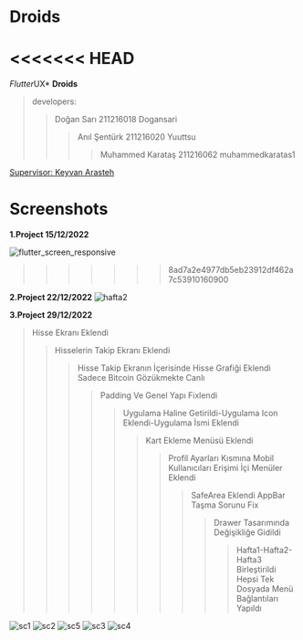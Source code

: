 # Droids
<<<<<<< HEAD
=======

*Flutter*UX* **Droids**

>developers:
>> Doğan Sarı 211216018 Dogansari
>>>Anıl Şentürk 211216020 Yuuttsu
>>>>Muhammed Karataş 211216062 muhammedkaratas1

[Supervisor: Keyvan Arasteh](https://github.com/keyvanarasteh/)

# Screenshots

**1.Project 15/12/2022**

![flutter_screen_responsive](https://user-images.githubusercontent.com/115784914/206871114-603c2e43-fcc9-483f-9c4e-8d689980c31a.jpg)
>>>>>>> 8ad7a2e4977db5eb23912df462a7c53910160900

**2.Project 22/12/2022**
![hafta2](https://user-images.githubusercontent.com/115783349/209242479-22afd2d3-0376-400f-b4c7-986314ffdf52.jpg)

**3.Project 29/12/2022**

>Hisse Ekranı Eklendi
>>Hisselerin Takip Ekranı Eklendi
>>>Hisse Takip Ekranın İçerisinde Hisse Grafiği Eklendi Sadece Bitcoin Gözükmekte Canlı
>>>>Padding Ve Genel Yapı Fixlendi
>>>>>Uygulama Haline Getirildi-Uygulama Icon Eklendi-Uygulama İsmi Eklendi
>>>>>>Kart Ekleme Menüsü Eklendi
>>>>>>>Profil Ayarları Kısmına Mobil Kullanıcıları Erişimi İçi Menüler Eklendi 
>>>>>>>>SafeArea Eklendi AppBar Taşma Sorunu Fix
>>>>>>>>>Drawer Tasarımında Değişikliğe Gidildi
>>>>>>>>>>Hafta1-Hafta2-Hafta3 Birleştirildi Hepsi Tek Dosyada Menü Bağlantıları Yapıldı

 
![sc1](https://user-images.githubusercontent.com/115783349/210027829-0e59f6ba-9e6c-4f4e-914b-40a26d3adb88.jpg)
![sc2](https://user-images.githubusercontent.com/115783349/210027836-ad162b54-7fed-4382-b44a-ad632898b0c5.png)
![sc5](https://user-images.githubusercontent.com/115783349/210027842-885d8410-ddbc-46fc-bc7b-5ef1bcbfa01e.png)
![sc3](https://user-images.githubusercontent.com/115783349/210027854-27efbb1c-cdeb-4a34-a4ef-81dddde3f178.png)
![sc4](https://user-images.githubusercontent.com/115783349/210027856-ef953255-d7fc-4928-b9eb-a6c016a74295.png)

